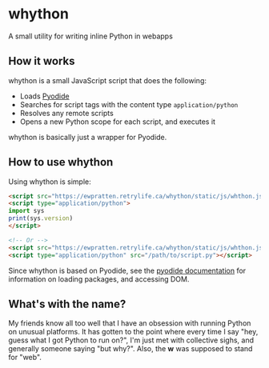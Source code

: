 # whython
A small utility for writing inline Python in webapps

## How it works

whython is a small JavaScript script that does the following:

 - Loads [Pyodide](https://hacks.mozilla.org/2019/04/pyodide-bringing-the-scientific-python-stack-to-the-browser/)
 - Searches for script tags with the content type `application/python`
 - Resolves any remote scripts
 - Opens a new Python scope for each script, and executes it

whython is basically just a wrapper for Pyodide.

## How to use whython

Using whython is simple:

```html
<script src="https://ewpratten.retrylife.ca/whython/static/js/whthon.js"></script>
<script type="application/python">
import sys
print(sys.version)
</script>

<!-- Or -->
<script src="https://ewpratten.retrylife.ca/whython/static/js/whthon.js"></script>
<script type="application/python" src="/path/to/script.py"></script>
```

Since whython is based on Pyodide, see the [pyodide documentation](https://pyodide.readthedocs.io/en/latest/index.html) for information on loading packages, and accessing DOM.

## What's with the name?

My friends know all too well that I have an obsession with running Python on unusual platforms. It has gotten to the point where every time I say "hey, guess what I got Python to run on?", I'm just met with collective sighs, and generally someone saying "but why?". Also, the **w** was supposed to stand for "web".